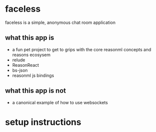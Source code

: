 # faceless

faceless is a simple, anonymous chat room application

## what this app is

- a fun pet project to get to grips with the core reasonml concepts and reasons ecosysem
- relude
- ReasonReact
- bs-json
- reasonml js bindings

## what this app is not

- a canonical example of how to use websockets

# setup instructions
